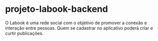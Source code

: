 # projeto-labook-backend
O Labook é uma rede social com o objetivo de promover a conexão e interação entre pessoas. Quem se cadastrar no aplicativo poderá criar e curtir publicações.
